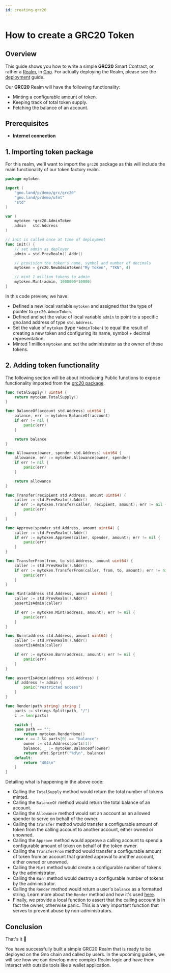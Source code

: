 ```yaml
---
id: creating-grc20
---
```


# How to create a GRC20 Token
## Overview

This guide shows you how to write a simple **GRC20** Smart Contract, or rather
a [Realm](../concepts/realms.md), in [Gno](../concepts/gno-language.md). For actually deploying the Realm, please see the
[deployment](deploy.md) guide.

Our **GRC20** Realm will have the following functionality:

- Minting a configurable amount of token.
- Keeping track of total token supply.
- Fetching the balance of an account.

## Prerequisites

- **Internet connection**

## 1. Importing token package
For this realm, we'll want to import the `grc20` package as this will include
the main functionality of our token factory realm.

[embedmd]:# (../assets/how-to-guides/creating-grc20/mytoken-1.gno go)
```go
package mytoken

import (
	"gno.land/p/demo/grc/grc20"
	"gno.land/p/demo/ufmt"
	"std"
)

var (
	mytoken *grc20.AdminToken
	admin   std.Address
)

// init is called once at time of deployment
func init() {
	// set admin as deployer
	admin = std.PrevRealm().Addr()

	// provision the token's name, symbol and number of decimals
	mytoken = grc20.NewAdminToken("My Token", "TKN", 4)

	// mint 1 million tokens to admin
	mytoken.Mint(admin, 1000000*10000)
}
```

In this code preview, we have:
- Defined a new local variable `mytoken` and assigned that the type of pointer to `grc20.AdminToken`.
- Defined and set the value of local variable `admin` to point to a specific gno.land address of type `std.Address`.
- Set the value of `mytoken` (type `*AdminToken`) to equal the result of creating a new token and configuring its name, symbol + decimal representation.
- Minted 1 million `Mytoken` and set the administrator as the owner of these tokens.

## 2. Adding token functionality

The following section will be about introducing Public functions to expose functionality imported from the [grc20 package](https://github.com/gnolang/gno/tree/master/examples/gno.land/p/demo/grc/grc20).

[embedmd]:# (../assets/how-to-guides/creating-grc20/mytoken-2.gno go)
```go
func TotalSupply() uint64 {
	return mytoken.TotalSupply()
}

func BalanceOf(account std.Address) uint64 {
	balance, err := mytoken.BalanceOf(account)
	if err != nil {
		panic(err)
	}

	return balance
}

func Allowance(owner, spender std.Address) uint64 {
	allowance, err := mytoken.Allowance(owner, spender)
	if err != nil {
		panic(err)
	}

	return allowance
}

func Transfer(recipient std.Address, amount uint64) {
	caller := std.PrevRealm().Addr()
	if err := mytoken.Transfer(caller, recipient, amount); err != nil {
		panic(err)
	}
}

func Approve(spender std.Address, amount uint64) {
	caller := std.PrevRealm().Addr()
	if err := mytoken.Approve(caller, spender, amount); err != nil {
		panic(err)
	}
}

func TransferFrom(from, to std.Address, amount uint64) {
	caller := std.PrevRealm().Addr()
	if err := mytoken.TransferFrom(caller, from, to, amount); err != nil {
		panic(err)
	}
}

func Mint(address std.Address, amount uint64) {
	caller := std.PrevRealm().Addr()
	assertIsAdmin(caller)

	if err := mytoken.Mint(address, amount); err != nil {
		panic(err)
	}
}

func Burn(address std.Address, amount uint64) {
	caller := std.PrevRealm().Addr()
	assertIsAdmin(caller)

	if err := mytoken.Burn(address, amount); err != nil {
		panic(err)
	}
}

func assertIsAdmin(address std.Address) {
	if address != admin {
		panic("restricted access")
	}
}

func Render(path string) string {
	parts := strings.Split(path, "/")
	c := len(parts)

	switch {
	case path == "":
		return mytoken.RenderHome()
	case c == 2 && parts[0] == "balance":
		owner := std.Address(parts[1])
		balance, _ := mytoken.BalanceOf(owner)
		return ufmt.Sprintf("%d\n", balance)
	default:
		return "404\n"
	}
}
```

Detailing what is happening in the above code:
- Calling the `TotalSupply` method would return the total number of tokens minted.
- Calling the `BalanceOf` method would return the total balance of an account.
- Calling the `Allowance` method would set an account as an allowed spender to serve on behalf of the owner.
- Calling the `transfer` method would transfer a configurable amount of token from the calling account to another account, either owned or unowned.
- Calling the `Approve` method would approve a calling account to spend a configurable amount of token on behalf of the token owner.
- Calling the `TransferFrom` method would transfer a configurable amount of token from an account that granted approval to another account, either owned or unowned.
- Calling the `Mint` method would create a configurable number of tokens by the administrator.
- Calling the `Burn` method would destroy a configurable number of tokens by the administrator.
- Calling the `Render` method would return a user's `balance` as a formatted string. Learn more about the `Render`
  method and how it's used [here](../concepts/realms.md).
- Finally, we provide a local function to assert that the calling account is in fact the owner, otherwise panic. This is a very important function that serves to prevent abuse by non-administrators.

## Conclusion

That's it 🎉

You have successfully built a simple GRC20 Realm that is ready to be deployed on the Gno chain and called by users.
In the upcoming guides, we will see how we can develop more complex Realm logic and have them interact with outside tools like a wallet application.
